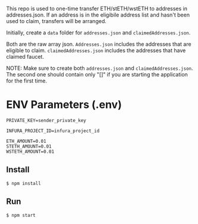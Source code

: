 This repo is used to one-time transfer ETH/stETH/wstETH to addresses in addresses.json. If an address is in the eligibile address list and hasn't been used to claim, transfers will be arranged.

Initially, create a `data` folder for `addresses.json` and `claimedAddresses.json`. 

Both are the raw array json. `Addresses.json` includes the addresses that are eligible to claim. `claimedAddresses.json` includes the addresses that have claimed faucet.

NOTE: Make sure to create both `addresses.json` and `claimedAddresses.json`. The second one should contain only "[]" if you are starting the application for the first time.


# ENV Parameters (.env)

```
PRIVATE_KEY=sender_private_key

INFURA_PROJECT_ID=infura_project_id

ETH_AMOUNT=0.01
STETH_AMOUNT=0.01
WSTETH_AMOUNT=0.01
```

## Install

`$ npm install`

## Run
`$ npm start`
